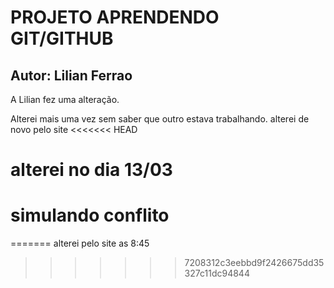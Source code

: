 # PROJETO APRENDENDO GIT/GITHUB

## Autor: Lilian Ferrao

A Lilian fez uma alteração.

Alterei mais uma vez sem saber que outro estava trabalhando.
alterei de novo pelo site
<<<<<<< HEAD

# alterei no dia 13/03
# simulando conflito
=======
alterei pelo site as 8:45
>>>>>>> 7208312c3eebbd9f2426675dd35327c11dc94844
